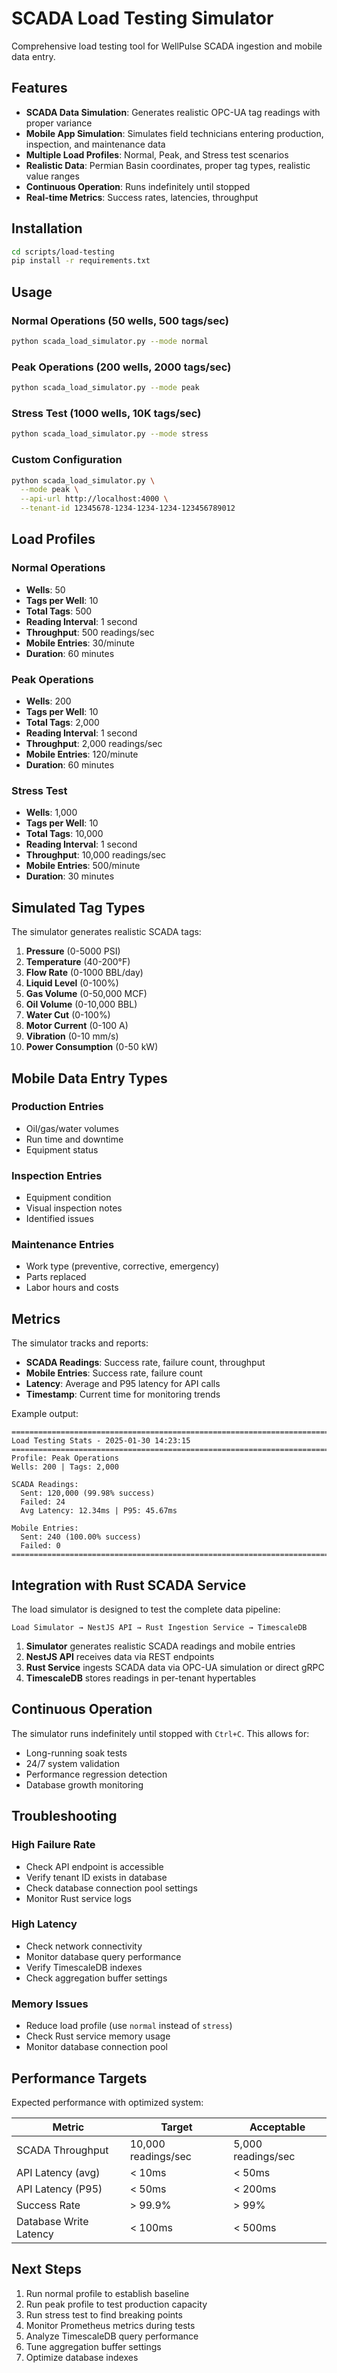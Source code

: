 # SCADA Load Testing Simulator

Comprehensive load testing tool for WellPulse SCADA ingestion and mobile data entry.

## Features

- **SCADA Data Simulation**: Generates realistic OPC-UA tag readings with proper variance
- **Mobile App Simulation**: Simulates field technicians entering production, inspection, and maintenance data
- **Multiple Load Profiles**: Normal, Peak, and Stress test scenarios
- **Realistic Data**: Permian Basin coordinates, proper tag types, realistic value ranges
- **Continuous Operation**: Runs indefinitely until stopped
- **Real-time Metrics**: Success rates, latencies, throughput

## Installation

```bash
cd scripts/load-testing
pip install -r requirements.txt
```

## Usage

### Normal Operations (50 wells, 500 tags/sec)
```bash
python scada_load_simulator.py --mode normal
```

### Peak Operations (200 wells, 2000 tags/sec)
```bash
python scada_load_simulator.py --mode peak
```

### Stress Test (1000 wells, 10K tags/sec)
```bash
python scada_load_simulator.py --mode stress
```

### Custom Configuration
```bash
python scada_load_simulator.py \
  --mode peak \
  --api-url http://localhost:4000 \
  --tenant-id 12345678-1234-1234-1234-123456789012
```

## Load Profiles

### Normal Operations
- **Wells**: 50
- **Tags per Well**: 10
- **Total Tags**: 500
- **Reading Interval**: 1 second
- **Throughput**: 500 readings/sec
- **Mobile Entries**: 30/minute
- **Duration**: 60 minutes

### Peak Operations
- **Wells**: 200
- **Tags per Well**: 10
- **Total Tags**: 2,000
- **Reading Interval**: 1 second
- **Throughput**: 2,000 readings/sec
- **Mobile Entries**: 120/minute
- **Duration**: 60 minutes

### Stress Test
- **Wells**: 1,000
- **Tags per Well**: 10
- **Total Tags**: 10,000
- **Reading Interval**: 1 second
- **Throughput**: 10,000 readings/sec
- **Mobile Entries**: 500/minute
- **Duration**: 30 minutes

## Simulated Tag Types

The simulator generates realistic SCADA tags:

1. **Pressure** (0-5000 PSI)
2. **Temperature** (40-200°F)
3. **Flow Rate** (0-1000 BBL/day)
4. **Liquid Level** (0-100%)
5. **Gas Volume** (0-50,000 MCF)
6. **Oil Volume** (0-10,000 BBL)
7. **Water Cut** (0-100%)
8. **Motor Current** (0-100 A)
9. **Vibration** (0-10 mm/s)
10. **Power Consumption** (0-50 kW)

## Mobile Data Entry Types

### Production Entries
- Oil/gas/water volumes
- Run time and downtime
- Equipment status

### Inspection Entries
- Equipment condition
- Visual inspection notes
- Identified issues

### Maintenance Entries
- Work type (preventive, corrective, emergency)
- Parts replaced
- Labor hours and costs

## Metrics

The simulator tracks and reports:

- **SCADA Readings**: Success rate, failure count, throughput
- **Mobile Entries**: Success rate, failure count
- **Latency**: Average and P95 latency for API calls
- **Timestamp**: Current time for monitoring trends

Example output:
```
================================================================================
Load Testing Stats - 2025-01-30 14:23:15
================================================================================
Profile: Peak Operations
Wells: 200 | Tags: 2,000

SCADA Readings:
  Sent: 120,000 (99.98% success)
  Failed: 24
  Avg Latency: 12.34ms | P95: 45.67ms

Mobile Entries:
  Sent: 240 (100.00% success)
  Failed: 0
================================================================================
```

## Integration with Rust SCADA Service

The load simulator is designed to test the complete data pipeline:

```
Load Simulator → NestJS API → Rust Ingestion Service → TimescaleDB
```

1. **Simulator** generates realistic SCADA readings and mobile entries
2. **NestJS API** receives data via REST endpoints
3. **Rust Service** ingests SCADA data via OPC-UA simulation or direct gRPC
4. **TimescaleDB** stores readings in per-tenant hypertables

## Continuous Operation

The simulator runs indefinitely until stopped with `Ctrl+C`. This allows for:

- Long-running soak tests
- 24/7 system validation
- Performance regression detection
- Database growth monitoring

## Troubleshooting

### High Failure Rate
- Check API endpoint is accessible
- Verify tenant ID exists in database
- Check database connection pool settings
- Monitor Rust service logs

### High Latency
- Check network connectivity
- Monitor database query performance
- Verify TimescaleDB indexes
- Check aggregation buffer settings

### Memory Issues
- Reduce load profile (use `normal` instead of `stress`)
- Check Rust service memory usage
- Monitor database connection pool

## Performance Targets

Expected performance with optimized system:

| Metric | Target | Acceptable |
|--------|--------|------------|
| SCADA Throughput | 10,000 readings/sec | 5,000 readings/sec |
| API Latency (avg) | < 10ms | < 50ms |
| API Latency (P95) | < 50ms | < 200ms |
| Success Rate | > 99.9% | > 99% |
| Database Write Latency | < 100ms | < 500ms |

## Next Steps

1. Run normal profile to establish baseline
2. Run peak profile to test production capacity
3. Run stress test to find breaking points
4. Monitor Prometheus metrics during tests
5. Analyze TimescaleDB query performance
6. Tune aggregation buffer settings
7. Optimize database indexes
